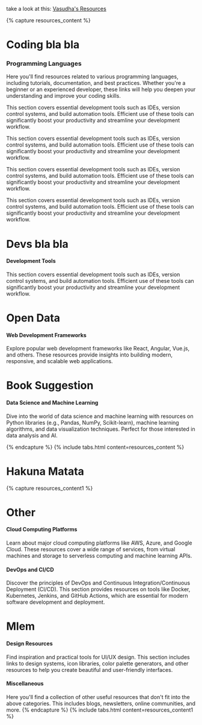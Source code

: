 <!-- ---
layout: light_dark
title: Resources
permalink: /resources
weight: 4
width: thin
light_theme: moths
dark_theme: stars
--- -->

take a look at this: [Vasudha's Resources](https://vasudha-kulkarni.github.io/resources)

{% capture resources_content %}
# Coding bla bla
### Programming Languages

Here you'll find resources related to various programming languages, including tutorials, documentation, and best practices. Whether you're a beginner or an experienced developer, these links will help you deepen your understanding and improve your coding skills.

This section covers essential development tools such as IDEs, version control systems, and build automation tools. Efficient use of these tools can significantly boost your productivity and streamline your development workflow.

This section covers essential development tools such as IDEs, version control systems, and build automation tools. Efficient use of these tools can significantly boost your productivity and streamline your development workflow.

This section covers essential development tools such as IDEs, version control systems, and build automation tools. Efficient use of these tools can significantly boost your productivity and streamline your development workflow.

This section covers essential development tools such as IDEs, version control systems, and build automation tools. Efficient use of these tools can significantly boost your productivity and streamline your development workflow.

# Devs bla bla
#### Development Tools

This section covers essential development tools such as IDEs, version control systems, and build automation tools. Efficient use of these tools can significantly boost your productivity and streamline your development workflow.

# Open Data
#### Web Development Frameworks

Explore popular web development frameworks like React, Angular, Vue.js, and others. These resources provide insights into building modern, responsive, and scalable web applications.

# Book Suggestion
#### Data Science and Machine Learning

Dive into the world of data science and machine learning with resources on Python libraries (e.g., Pandas, NumPy, Scikit-learn), machine learning algorithms, and data visualization techniques. Perfect for those interested in data analysis and AI.

{% endcapture %}
{% include tabs.html content=resources_content %}

# Hakuna Matata

{% capture resources_content1 %}
# Other
#### Cloud Computing Platforms

Learn about major cloud computing platforms like AWS, Azure, and Google Cloud. These resources cover a wide range of services, from virtual machines and storage to serverless computing and machine learning APIs.

#### DevOps and CI/CD

Discover the principles of DevOps and Continuous Integration/Continuous Deployment (CI/CD). This section provides resources on tools like Docker, Kubernetes, Jenkins, and GitHub Actions, which are essential for modern software development and deployment.

# Mlem
#### Design Resources

Find inspiration and practical tools for UI/UX design. This section includes links to design systems, icon libraries, color palette generators, and other resources to help you create beautiful and user-friendly interfaces.

#### Miscellaneous

Here you'll find a collection of other useful resources that don't fit into the above categories. This includes blogs, newsletters, online communities, and more.
{% endcapture %}
{% include tabs.html content=resources_content1 %}
